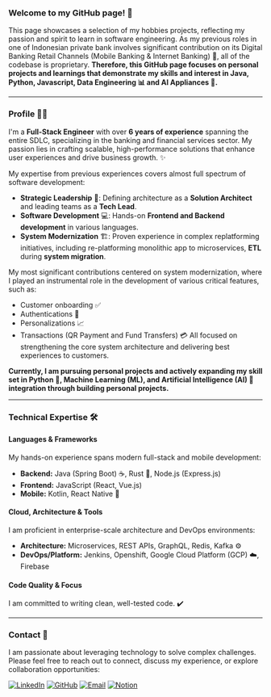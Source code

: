 ### Welcome to my GitHub page! 🚀

This page showcases a selection of my hobbies projects, reflecting my passion and spirit to learn in software engineering. As my previous roles in one of Indonesian private bank involves significant contribution on its Digital Banking Retail Channels (Mobile Banking & Internet Banking) 🏦, all of the codebase is proprietary. **Therefore, this GitHub page focuses on personal projects and learnings that demonstrate my skills and interest in Java, Python, Javascript, Data Engineering 📊 and AI Appliances 🧠.**

---

### Profile 🧑‍💻
I'm a **Full-Stack Engineer** with over **6 years of experience** spanning the entire SDLC, specializing in the banking and financial services sector. My passion lies in crafting scalable, high-performance solutions that enhance user experiences and drive business growth. ✨

My expertise from previous experiences covers almost full spectrum of software development:
- **Strategic Leadership** 🧭: Defining architecture as a **Solution Architect** and leading teams as a **Tech Lead**.
- **Software Development** 💻: Hands-on **Frontend and Backend development** in various languages.
- **System Modernization** 🏗️: Proven experience in complex replatforming initiatives, including re-platforming monolithic app to microservices, **ETL** during **system migration**.

My most significant contributions centered on system modernization, where I played an instrumental role in the development of various critical features, such as:
- Customer onboarding ✅
- Authentications 🔐
- Personalizations 📈
- Transactions (QR Payment and Fund Transfers) 💳
All focused on strengthening the core system architecture and delivering best experiences to customers.

**Currently, I am pursuing personal projects and actively expanding my skill set in Python 🐍, Machine Learning (ML), and Artificial Intelligence (AI) 🤖 integration through building personal projects.**

---

### Technical Expertise 🛠️
#### **Languages & Frameworks**
My hands-on experience spans modern full-stack and mobile development:
* **Backend:** Java (Spring Boot) ☕, Rust 🦀, Node.js (Express.js)
* **Frontend:** JavaScript (React, Vue.js)
* **Mobile:** Kotlin, React Native 📱

#### **Cloud, Architecture & Tools**
I am proficient in enterprise-scale architecture and DevOps environments:
* **Architecture:** Microservices, REST APIs, GraphQL, Redis, Kafka ⚙️
* **DevOps/Platform:** Jenkins, Openshift, Google Cloud Platform (GCP) ☁️, Firebase

#### **Code Quality & Focus**
I am committed to writing clean, well-tested code. ✔️

---

### Contact 👋
I am passionate about leveraging technology to solve complex challenges. Please feel free to reach out to connect, discuss my experience, or explore collaboration opportunities:

[![LinkedIn](https://img.shields.io/badge/LinkedIn-%230077B5.svg?style=for-the-badge&logo=linkedin&logoColor=white)](https://www.linkedin.com/in/novi-irnawati/details/experience/)
[![GitHub](https://img.shields.io/badge/GitHub-%23121011.svg?style=for-the-badge&logo=github&logoColor=white)](https://github.com/noviirna)
[![Email](https://img.shields.io/badge/Email-novi.irnawati%40gmail.com-000?style=for-the-badge&logo=gmail&logoColor=white)](mailto:novi.irnawati@gmail.com)
[![Notion](https://img.shields.io/badge/Notion-%23000000.svg?style=for-the-badge&logo=notion&logoColor=white)](https://www.notion.so/1f371191df7f8010af12dd8441dc98a7?v=1f371191df7f80ae9c6e000c29ae5bea&pvs=4)

